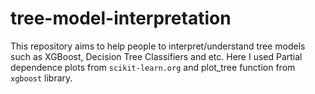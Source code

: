 # tree-model-interpretation
This repository aims to help people to interpret/understand tree models such as XGBoost, Decision Tree Classifiers and etc. Here I used Partial dependence plots from `scikit-learn.org` and plot_tree function from `xgboost` library.

